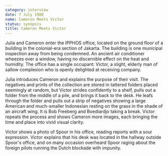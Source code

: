 ```yaml
---
category: interview
date: 7 July 1988
name: Cameron Meets Victor
status: synopsis
title: Cameron Meets Victor
---
```

Julia and Cameron enter the IPPHOS office, located
on the ground floor of a building in the colonial-era section of
Jakarta. The building is one municipal inspection away from being
condemned. An ancient air conditioner wheezes over a window, having no
discernible effect on the heat and humidity. The office has a single
occupant: Victor, a slight, elderly man of sallow complexion who is openly delighted at receiving company.

Julia introduces Cameron and explains the purpose of their visit. The
negatives and prints of the collection are stored in tattered folders
placed seemingly at random, but Victor strides confidently to a shelf,
pulls out a folder from the middle of a pile, and brings it back to the
desk. He leafs through the folder and pulls out a strip of negatives
showing a large American and much-smaller Indonesian resting on the grass in the shade of an aircraft wing. It is Bob
Freeberg and Boediardjo taking a break. Victor repeats the process and shows Cameron more images, each bringing the time and place into vivid visual clarity.

Victor shows a photo of Spoor in his office, reading reports with a sour expression. Victor explains that his desk was located in the
hallway outside Spoor's office, and on many occasion overheard Spoor
raging about the foreign pilots running the Dutch blockade with
impunity. 
